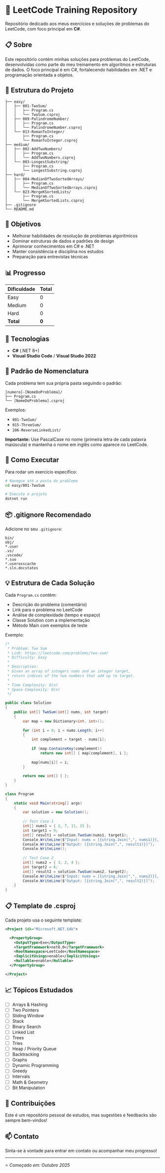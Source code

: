 # 🚀 LeetCode Training Repository

Repositório dedicado aos meus exercícios e soluções de problemas do LeetCode, com foco principal em **C#**.

## 📋 Sobre

Este repositório contém minhas soluções para problemas do LeetCode, desenvolvidas como parte do meu treinamento em algoritmos e estruturas de dados. O foco principal é em C#, fortalecendo habilidades em .NET e programação orientada a objetos.

## 📁 Estrutura do Projeto

```
├── easy/
│   ├── 001-TwoSum/
│   │   ├── Program.cs
│   │   └── TwoSum.csproj
│   ├── 009-PalindromeNumber/
│   │   ├── Program.cs
│   │   └── PalindromeNumber.csproj
│   └── 013-RomanToInteger/
│       ├── Program.cs
│       └── RomanToInteger.csproj
├── medium/
│   ├── 002-AddTwoNumbers/
│   │   ├── Program.cs
│   │   └── AddTwoNumbers.csproj
│   └── 003-LongestSubstring/
│       ├── Program.cs
│       └── LongestSubstring.csproj
├── hard/
│   ├── 004-MedianOfTwoSortedArrays/
│   │   ├── Program.cs
│   │   └── MedianOfTwoSortedArrays.csproj
│   └── 023-MergeKSortedLists/
│       ├── Program.cs
│       └── MergeKSortedLists.csproj
├── .gitignore
└── README.md
```

## 🎯 Objetivos

- Melhorar habilidades de resolução de problemas algorítmicos
- Dominar estruturas de dados e padrões de design
- Aprimorar conhecimentos em C# e .NET
- Manter consistência e disciplina nos estudos
- Preparação para entrevistas técnicas

## 📊 Progresso

| Dificuldade | Total |
|-------------|-------|
| Easy        | 0     |
| Medium      | 0     |
| Hard        | 0     |
| **Total**   | **0** |

## 🔧 Tecnologias

- **C#** (.NET 8+)
- **Visual Studio Code** / **Visual Studio 2022**

## 📝 Padrão de Nomenclatura

Cada problema tem sua própria pasta seguindo o padrão:
```
[numero]-[NomeDoProblema]/
├── Program.cs
└── [NomeDoProblema].csproj
```

Exemplos:
- `001-TwoSum/`
- `015-ThreeSum/`
- `206-ReverseLinkedList/`

**Importante:** Use PascalCase no nome (primeira letra de cada palavra maiúscula) e mantenha o nome em inglês como aparece no LeetCode.

## 🚀 Como Executar

Para rodar um exercício específico:

```bash
# Navegue até a pasta do problema
cd easy/001-TwoSum

# Execute o projeto
dotnet run
```

## 📦 .gitignore Recomendado

Adicione no seu `.gitignore`:
```
bin/
obj/
*.user
.vs/
.vscode/
*.suo
*.userosscache
*.sln.docstates
```

## 💡 Estrutura de Cada Solução

Cada `Program.cs` contém:
- Descrição do problema (comentário)
- Link para o problema no LeetCode
- Análise de complexidade (tempo e espaço)
- Classe Solution com a implementação
- Método Main com exemplos de teste

Exemplo:
```csharp
/*
 * Problem: Two Sum
 * Link: https://leetcode.com/problems/two-sum/
 * Difficulty: Easy
 * 
 * Description:
 * Given an array of integers nums and an integer target,
 * return indices of the two numbers that add up to target.
 * 
 * Time Complexity: O(n)
 * Space Complexity: O(n)
 */

public class Solution 
{
    public int[] TwoSum(int[] nums, int target) 
    {
        var map = new Dictionary<int, int>();
        
        for (int i = 0; i < nums.Length; i++)
        {
            int complement = target - nums[i];
            
            if (map.ContainsKey(complement))
                return new int[] { map[complement], i };
            
            map[nums[i]] = i;
        }
        
        return new int[] { };
    }
}

class Program
{
    static void Main(string[] args)
    {
        var solution = new Solution();
        
        // Test Case 1
        int[] nums1 = { 2, 7, 11, 15 };
        int target1 = 9;
        int[] result1 = solution.TwoSum(nums1, target1);
        Console.WriteLine($"Input: nums = [{string.Join(",", nums1)}], target = {target1}");
        Console.WriteLine($"Output: [{string.Join(",", result1)}]");
        Console.WriteLine();
        
        // Test Case 2
        int[] nums2 = { 3, 2, 4 };
        int target2 = 6;
        int[] result2 = solution.TwoSum(nums2, target2);
        Console.WriteLine($"Input: nums = [{string.Join(",", nums2)}], target = {target2}");
        Console.WriteLine($"Output: [{string.Join(",", result2)}]");
    }
}
```

## 📋 Template de .csproj

Cada projeto usa o seguinte template:

```xml
<Project Sdk="Microsoft.NET.Sdk">

  <PropertyGroup>
    <OutputType>Exe</OutputType>
    <TargetFramework>net8.0</TargetFramework>
    <RootNamespace>LeetCode</RootNamespace>
    <ImplicitUsings>enable</ImplicitUsings>
    <Nullable>enable</Nullable>
  </PropertyGroup>

</Project>
```

## 📈 Tópicos Estudados

- [ ] Arrays & Hashing
- [ ] Two Pointers
- [ ] Sliding Window
- [ ] Stack
- [ ] Binary Search
- [ ] Linked List
- [ ] Trees
- [ ] Tries
- [ ] Heap / Priority Queue
- [ ] Backtracking
- [ ] Graphs
- [ ] Dynamic Programming
- [ ] Greedy
- [ ] Intervals
- [ ] Math & Geometry
- [ ] Bit Manipulation

## 🤝 Contribuições

Este é um repositório pessoal de estudos, mas sugestões e feedbacks são sempre bem-vindos!

## 📫 Contato

Sinta-se à vontade para entrar em contato ou acompanhar meu progresso!

---

⭐ *Começado em: Outubro 2025*
